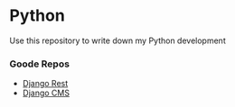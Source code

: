 Python
======

Use this repository to write down my Python development

### Goode Repos

- [Django Rest](https://github.com/tomchristie/django-rest-framework)
- [Django CMS](https://github.com/divio/django-cms)
